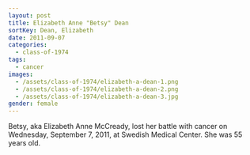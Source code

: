 ```yaml
---
layout: post
title: Elizabeth Anne "Betsy" Dean
sortKey: Dean, Elizabeth
date: 2011-09-07
categories:
  - class-of-1974
tags:
  - cancer
images:
  - /assets/class-of-1974/elizabeth-a-dean-1.png
  - /assets/class-of-1974/elizabeth-a-dean-2.png
  - /assets/class-of-1974/elizabeth-a-dean-3.jpg
gender: female
---
```

Betsy, aka Elizabeth Anne McCready, lost her battle with cancer on Wednesday, September 7, 2011, at Swedish Medical Center. She was 55 years old.
